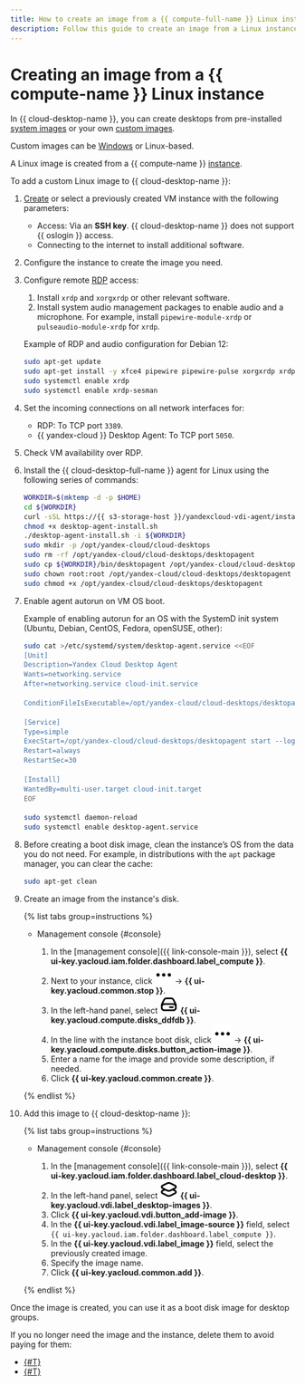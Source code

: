 ```yaml
---
title: How to create an image from a {{ compute-full-name }} Linux instance in {{ cloud-desktop-full-name }}
description: Follow this guide to create an image from a Linux instance.
---
```


# Creating an image from a {{ compute-name }} Linux instance

In {{ cloud-desktop-name }}, you can create desktops from pre-installed [system images](../../concepts/images.md) or your own [custom images](../../concepts/images.md#custom-images).

Custom images can be [Windows](create-from-windows.md) or Linux-based.

A Linux image is created from a {{ compute-name }} [instance](../../../compute/concepts/vm.md).

To add a custom Linux image to {{ cloud-desktop-name }}:

1. [Create](../../../compute/operations/vm-create/create-linux-vm.md) or select a previously created VM instance with the following parameters:
   * Access: Via an **SSH key**. {{ cloud-desktop-name }} does not support {{ oslogin }} access.
   * Connecting to the internet to install additional software.

1. Configure the instance to create the image you need.
1. Configure remote [RDP](https://ru.wikipedia.org/wiki/Remote_Desktop_Protocol) access:
   1. Install `xrdp` and `xorgxrdp` or other relevant software.
   1. Install system audio management packages to enable audio and a microphone. For example, install `pipewire-module-xrdp` or `pulseaudio-module-xrdp` for `xrdp`.
   
    Example of RDP and audio configuration for Debian 12:

    ```bash
    sudo apt-get update
    sudo apt-get install -y xfce4 pipewire pipewire-pulse xorgxrdp xrdp pipewire-module-xrdp
    sudo systemctl enable xrdp
    sudo systemctl enable xrdp-sesman
    ```

1. Set the incoming connections on all network interfaces for:
   * RDP: To TCP port `3389`.
   * {{ yandex-cloud }} Desktop Agent: To TCP port `5050`.

1. Check VM availability over RDP.

1. Install the {{ cloud-desktop-full-name }} agent for Linux using the following series of commands:
  
    ```bash
    WORKDIR=$(mktemp -d -p $HOME)
    cd ${WORKDIR}
    curl -sSL https://{{ s3-storage-host }}/yandexcloud-vdi-agent/install.sh > desktop-agent-install.sh
    chmod +x desktop-agent-install.sh
    ./desktop-agent-install.sh -i ${WORKDIR}
    sudo mkdir -p /opt/yandex-cloud/cloud-desktops
    sudo rm -rf /opt/yandex-cloud/cloud-desktops/desktopagent
    sudo cp ${WORKDIR}/bin/desktopagent /opt/yandex-cloud/cloud-desktops/
    sudo chown root:root /opt/yandex-cloud/cloud-desktops/desktopagent
    sudo chmod +x /opt/yandex-cloud/cloud-desktops/desktopagent
    ```

1. Enable agent autorun on VM OS boot.

    Example of enabling autorun for an OS with the SystemD init system (Ubuntu, Debian, CentOS, Fedora, openSUSE, other):

    ```bash
    sudo cat >/etc/systemd/system/desktop-agent.service <<EOF
    [Unit]
    Description=Yandex Cloud Desktop Agent
    Wants=networking.service
    After=networking.service cloud-init.service

    ConditionFileIsExecutable=/opt/yandex-cloud/cloud-desktops/desktopagent

    [Service]
    Type=simple
    ExecStart=/opt/yandex-cloud/cloud-desktops/desktopagent start --log-level debug
    Restart=always
    RestartSec=30

    [Install]
    WantedBy=multi-user.target cloud-init.target
    EOF

    sudo systemctl daemon-reload
    sudo systemctl enable desktop-agent.service
    ```


1. Before creating a boot disk image, clean the instance’s OS from the data you do not need. For example, in distributions with the `apt` package manager, you can clear the cache:

    ```bash
    sudo apt-get clean
    ```

1. Create an image from the instance's disk.

    {% list tabs group=instructions %}

    - Management console {#console}

      1. In the [management console]({{ link-console-main }}), select **{{ ui-key.yacloud.iam.folder.dashboard.label_compute }}**.
      1. Next to your instance, click ![image](../../../_assets/console-icons/ellipsis.svg) → **{{ ui-key.yacloud.common.stop }}**.
      1. In the left-hand panel, select ![image](../../../_assets/console-icons/hard-drive.svg) **{{ ui-key.yacloud.compute.disks_ddfdb }}**.
      1. In the line with the instance boot disk, click ![image](../../../_assets/console-icons/ellipsis.svg) → **{{ ui-key.yacloud.compute.disks.button_action-image }}**.
      1. Enter a name for the image and provide some description, if needed.
      1. Click **{{ ui-key.yacloud.common.create }}**.

    {% endlist %}

1. Add this image to {{ cloud-desktop-name }}:

    {% list tabs group=instructions %}

    - Management console {#console}

      1. In the [management console]({{ link-console-main }}), select **{{ ui-key.yacloud.iam.folder.dashboard.label_cloud-desktop }}**.
      1. In the left-hand panel, select ![image](../../../_assets/console-icons/layers.svg) **{{ ui-key.yacloud.vdi.label_desktop-images }}**.
      1. Click **{{ ui-key.yacloud.vdi.button_add-image }}**.
      1. In the **{{ ui-key.yacloud.vdi.label_image-source }}** field, select `{{ ui-key.yacloud.iam.folder.dashboard.label_compute }}`.
      1. In the **{{ ui-key.yacloud.vdi.label_image }}** field, select the previously created image.
      1. Specify the image name.
      1. Click **{{ ui-key.yacloud.common.add }}**.

    {% endlist %}

Once the image is created, you can use it as a boot disk image for desktop groups.

If you no longer need the image and the instance, delete them to avoid paying for them:

* [{#T}](../../../compute/operations/vm-control/vm-delete.md)
* [{#T}](../../../compute/operations/image-control/delete.md)